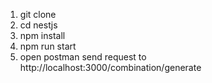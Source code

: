1. git clone
2. cd nestjs
3. npm install
5. npm run start
6. open postman send request to http://localhost:3000/combination/generate